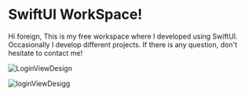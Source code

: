 # SwiftUI WorkSpace!

Hi foreign, This is my free workspace where I developed using SwiftUI. Occasionally I develop different projects. If there is any question, don't hesitate to contact me!

![LoginViewDesign](https://github.com/MCTOK1903/SwiftUI/tree/master/LoginViewDesing)

![loginViewDesigg](https://user-images.githubusercontent.com/23708538/97898019-58d2e880-1d48-11eb-83b9-7fa8fcc3d9be.gif)
